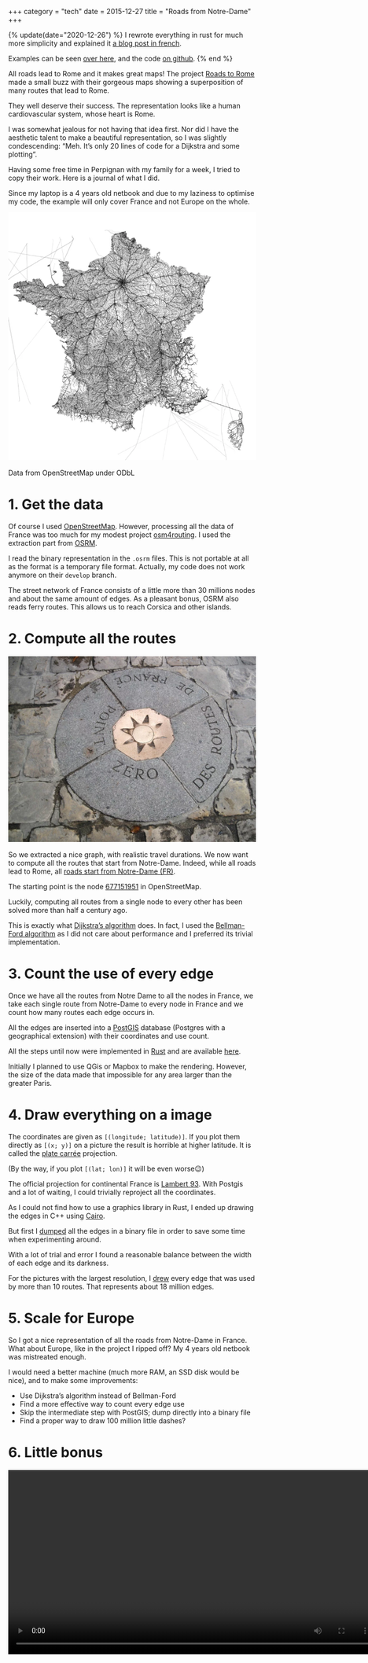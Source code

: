 +++
category = "tech"
date = 2015-12-27
title = "Roads from Notre-Dame"
+++

{% update(date="2020-12-26") %}
I rewrote everything in rust for much more simplicity and explained it [a blog post in french](../routes-depuis).

Examples can be seen [over here](https://cloud.tristramg.eu/index.php/s/nKTxqGmDXBNfSs2), and the code [on github](https://github.com/Tristramg/roads-from-nd/).
{% end %}

All roads lead to Rome and it makes great maps! The project [Roads to Rome](http://roadstorome.moovellab.com/) made a small buzz with their
gorgeous maps showing a superposition of many routes that lead to Rome.

They well deserve their success. The representation looks like a human
cardiovascular system, whose heart is Rome.

I was somewhat jealous for not having that idea first. Nor did I have
the aesthetic talent to make a beautiful representation, so I was
slightly condescending: “Meh. It’s only 20 lines of code for a Dijkstra
and some plotting”.

Having some free time in Perpignan with my family for a week, I tried to
copy their work. Here is a journal of what I did.

Since my laptop is a 4 years old netbook and due to my laziness to
optimise my code, the example will only cover France and not Europe on
the whole.

[![Final result. Click for a higher resolution (144 Megapixels, 16Mb)](../images/roads_from_nd_small.webp)](../images/roads_from_nd_xxl.webp)

Data from OpenStreetMap under ODbL

# 1. Get the data

Of course I used [OpenStreetMap](https://www.openstreetmap.org).
However, processing all the data of France was too much for my modest
project [osm4routing](https://github.com/Tristramg/osm4routing). I used
the extraction part from [OSRM](http://project-osrm.org/).

I read the binary representation in the `.osrm` files. This
is not portable at all as the format is a temporary file format.
Actually, my code does not work anymore on their `develop` branch.

The street network of France consists of a little more than 30 millions
nodes and about the same amount of edges. As a pleasant bonus, OSRM also
reads ferry routes. This allows us to reach Corsica and other islands.

# 2. Compute all the routes

![CC BY-SA 3.0 Jean-Pierre Bazard (from Wikimedia commons)](../images/point_zero.webp)

So we extracted a nice graph, with realistic travel durations. We now
want to compute all the routes that start from Notre-Dame. Indeed, while
all roads lead to Rome, all [roads start from Notre-Dame
(FR)](https://fr.wikipedia.org/wiki/Point_z%C3%A9ro_des_routes_de_France).

The starting point is the node
[677151951](http://www.openstreetmap.org/node/677151951#map=17/48.85359/2.34836)
in OpenStreetMap.

Luckily, computing all routes from a single node to every other has been
solved more than half a century ago.

This is exactly what [Dijkstra’s algorithm](https://en.wikipedia.org/wiki/Dijkstra%27s_algorithm) does.
In fact, I used the [Bellman-Ford algorithm](https://en.wikipedia.org/wiki/Bellman%E2%80%93Ford_algorithm)
as I did not care about performance and I preferred its trivial
implementation.

# 3. Count the use of every edge

Once we have all the routes from Notre Dame to all the nodes in France, we take each single route from Notre-Dame to every node in France and we count how many routes each edge occurs in.

All the edges are inserted into a [PostGIS](http://www.postgis.net)
database (Postgres with a geographical extension) with their coordinates
and use count.

All the steps until now were implemented in
[Rust](https://www.rust-lang.org) and are available
[here](https://github.com/tristramg/roads-from-nd/blob/master/src/main.rs).

Initially I planned to use QGis or Mapbox to make the rendering.
However, the size of the data made that impossible for any area larger
than the greater Paris.

# 4. Draw everything on a image

The coordinates are given as `[(longitude; latitude)]`. If you
plot them directly as `[(x; y)]` on a picture the result is
horrible at higher latitude. It is called the [plate carrée](https://en.wikipedia.org/wiki/Equirectangular_projection)
projection.

(By the way, if you plot `[(lat; lon)]` it will be even worse😉)

The official projection for continental France is [Lambert 93](http://spatialreference.org/ref/epsg/rgf93-lambert-93/). With
Postgis and a lot of waiting, I could trivially reproject all the
coordinates.

As I could not find how to use a graphics library in Rust, I ended up
drawing the edges in C++ using [Cairo](http://cairographics.org).

But first I
[dumped](https://github.com/tristramg/roads-from-nd/blob/master/dump.cc)
all the edges in a binary file in order to save some time when
experimenting around.

With a lot of trial and error I found a reasonable balance between the
width of each edge and its darkness.

For the pictures with the largest resolution, I
[drew](https://github.com/tristramg/roads-from-nd/blob/master/draw.cc)
every edge that was used by more than 10 routes. That represents about
18 million edges.

# 5. Scale for Europe

So I got a nice representation of all the roads from Notre-Dame in
France. What about Europe, like in the project I ripped off? My 4 years
old netbook was mistreated enough.

I would need a better machine (much more RAM, an SSD disk would be
nice), and to make some improvements:

-   Use Dijkstra’s algorithm instead of Bellman-Ford
-   Find a more effective way to count every edge use
-   Skip the intermediate step with PostGIS; dump directly into a binary file
-   Find a proper way to draw 100 million little dashes?

# 6. Little bonus

<video width="750" controls src="/images/roads_from_nd.mp4"> Animation of the roads </video>

